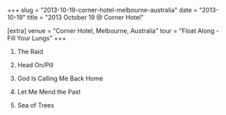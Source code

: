 +++
slug = "2013-10-19-corner-hotel-melbourne-australia"
date = "2013-10-19"
title = "2013 October 19 @ Corner Hotel"

[extra]
venue = "Corner Hotel, Melbourne, Australia"
tour = "Float Along - Fill Your Lungs"
+++


 1. The Raid

 2. Head On/Pill

 3. God Is Calling Me Back Home

 4. Let Me Mend the Past

 5. Sea of Trees


